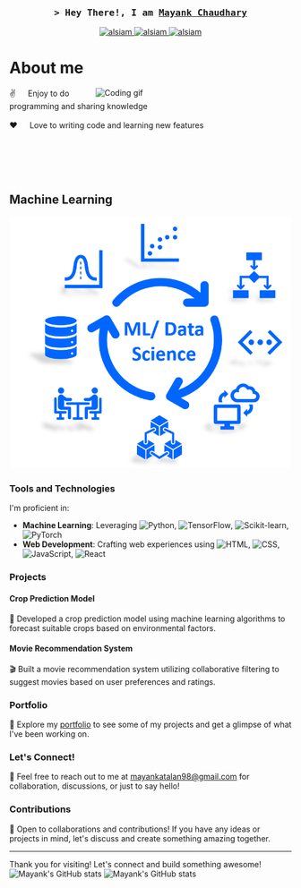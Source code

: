 

<!-- Intro  -->
<h3 align="center">
        <samp>&gt; Hey There!, I am
                <b><a target="_blank" href="https://alsiam.com">Mayank Chaudhary</a></b>
        </samp>
</h3>

<p align="center">
 <a href="https://tranquil-satisfaction-173653.framer.app/" target="blank">
  <img src="https://img.shields.io/badge/Website-DC143C?style=for-the-badge&logo=medium&logoColor=white" alt="alsiam" />
 </a>
 <a href="https://www.linkedin.com/in/mayank-chaudhary-3a65161bb/" target="_blank">
  <img src="https://img.shields.io/badge/LinkedIn-0077B5?style=for-the-badge&logo=linkedin&logoColor=white" alt="alsiam"/>
 </a>
 <!-- <a href="https://dev.to/alsiam" target="_blank">
  <img src="https://img.shields.io/badge/dev.to-0A0A0A?style=for-the-badge&logo=dev.to&logoColor=white" alt="alsiam" />
 </a> -->
 <!--a href="https://twitter.com/_alsiam" target="_blank">
  <img src="https://img.shields.io/badge/Twitter-1DA1F2?style=for-the-badge&logo=twitter&logoColor=white" />
</a-->
 <a href="https://www.instagram.com/mynkchaudhry/" target="_blank">
  <img src="https://img.shields.io/badge/Instagram-fe4164?style=for-the-badge&logo=instagram&logoColor=white" alt="alsiam" />
 </a> 
 <!--a href="https://facebook.com/alsiam.dev" target="_blank">
  <img src="https://img.shields.io/badge/Facebook-20BEFF?&style=for-the-badge&logo=facebook&logoColor=white" alt="alsiam"  />
</a> 
</p>
<br />

<!-- About Section -->
 # About me
 
<p>
 <img align="right" width="350" src="/assets/programmer.gif" alt="Coding gif" />
  
 ✌️ &emsp; Enjoy to do programming and sharing knowledge <br/><br/>
 ❤️ &emsp; Love to writing code and learning new features<br/><br/>


</p>

<br/>
<br/>
<br/>

## Machine Learning
![ml-ds](https://raw.githubusercontent.com/tirthajyoti/Machine-Learning-with-Python/master/Images/ML-DS-cycle-1.png)




### Tools and Technologies

I'm proficient in:

- **Machine Learning**: Leveraging ![Python](https://img.shields.io/badge/-Python-3776AB?style=flat-square&logo=python&logoColor=white), ![TensorFlow](https://img.shields.io/badge/-TensorFlow-FF6F00?style=flat-square&logo=TensorFlow&logoColor=white), ![Scikit-learn](https://img.shields.io/badge/-Scikit--learn-F7931E?style=flat-square&logo=scikit-learn&logoColor=white), ![PyTorch](https://img.shields.io/badge/-PyTorch-EE4C2C?style=flat-square&logo=PyTorch&logoColor=white)
- **Web Development**: Crafting web experiences using ![HTML](https://img.shields.io/badge/-HTML-E34F26?style=flat-square&logo=HTML5&logoColor=white), ![CSS](https://img.shields.io/badge/-CSS-1572B6?style=flat-square&logo=CSS3&logoColor=white), ![JavaScript](https://img.shields.io/badge/-JavaScript-F7DF1E?style=flat-square&logo=JavaScript&logoColor=black), ![React](https://img.shields.io/badge/-React-61DAFB?style=flat-square&logo=React&logoColor=black)

### Projects

#### Crop Prediction Model

🌾 Developed a crop prediction model using machine learning algorithms to forecast suitable crops based on environmental factors.

#### Movie Recommendation System

🎬 Built a movie recommendation system utilizing collaborative filtering to suggest movies based on user preferences and ratings.

### Portfolio

🚀 Explore my [portfolio](https://tranquil-satisfaction-173653.framer.app/) to see some of my projects and get a glimpse of what I've been working on.

### Let's Connect!

📩 Feel free to reach out to me at mayankatalan98@gmail.com for collaboration, discussions, or just to say hello!

### Contributions

🌟 Open to collaborations and contributions! If you have any ideas or projects in mind, let's discuss and create something amazing together.

---

Thank you for visiting! Let's connect and build something awesome!
![Mayank's GitHub stats](https://github-readme-stats.vercel.app/api?username=mayank-chaudhary&show_icons=true&theme=radical)
![Mayank's GitHub stats](https://github-profile-summary-cards.vercel.app/api/cards/profile-details?username=mayank-chaudhary&theme=monokai)



